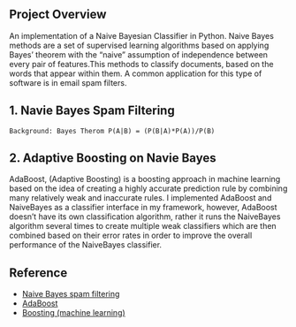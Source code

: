 ## Project Overview
An implementation of a Naive Bayesian Classifier in Python. Naive Bayes methods are a set of supervised learning algorithms based on applying Bayes’ theorem with the “naive” assumption of independence between every pair of features.This methods to classify documents, based on the words that appear within them. A common application for this type of software is in email spam filters.

## 1. Navie Bayes Spam Filtering
```
Background: Bayes Therom P(A|B) = (P(B|A)*P(A))/P(B)

```

## 2. Adaptive Boosting on Navie Bayes
AdaBoost, (Adaptive Boosting) is a boosting approach in machine learning based on the idea of creating a highly accurate prediction rule by combining many relatively weak and inaccurate rules. I implemented AdaBoost and NaiveBayes as a classifier interface in my framework, however, AdaBoost doesn’t have its own classification algorithm, rather it runs the NaiveBayes algorithm several times to create multiple weak classifiers which are then combined based on their error rates in order to improve the overall performance of the NaiveBayes classifier.


## Reference 
- [Naive Bayes spam filtering](https://en.wikipedia.org/wiki/Naive_Bayes_spam_filtering)
- [AdaBoost](https://en.wikipedia.org/wiki/AdaBoost)
- [Boosting (machine learning)](https://en.wikipedia.org/wiki/Boosting_(machine_learning))
